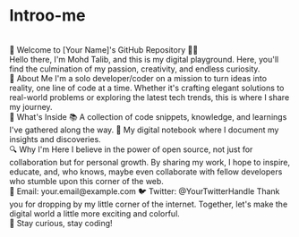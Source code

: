 # Introo-me
<br>
👋 Welcome to [Your Name]'s GitHub Repository 👩‍💻
<br>
Hello there, I'm Mohd Talib, and this is my digital playground. Here, you'll find the culmination of my passion, creativity, and endless curiosity.
<br>
🚀 About Me
I'm a solo developer/coder on a mission to turn ideas into reality, one line of code at a time. Whether it's crafting elegant solutions to real-world problems or exploring the latest tech trends, this is where I share my journey.
<br>
📁 What's Inside
📚 A collection of code snippets, knowledge, and learnings I've gathered along the way.
📔 My digital notebook where I document my insights and discoveries.
<br>
🔍 Why I'm Here
I believe in the power of open source, not just for collaboration but for personal growth. By sharing my work, I hope to inspire, educate, and, who knows, maybe even collaborate with fellow developers who stumble upon this corner of the web.
<br>
📧 Email: your.email@example.com
🐦 Twitter: @YourTwitterHandle
Thank you for dropping by my little corner of the internet. Together, let's make the digital world a little more exciting and colorful.
<br>
🌟 Stay curious, stay coding!

